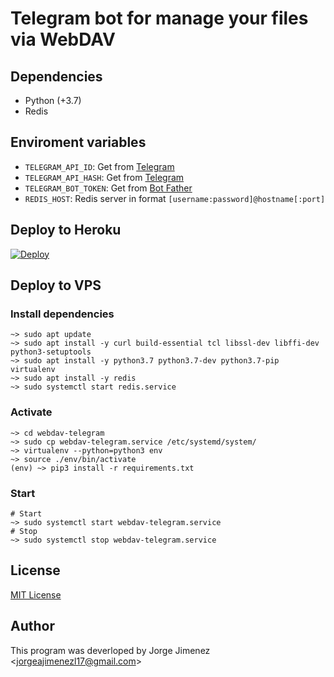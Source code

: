 # Telegram bot for manage your files via WebDAV

## Dependencies
+ Python (+3.7)
+ Redis

## Enviroment variables
- `TELEGRAM_API_ID`: Get from [Telegram](https://my.telegram.org)
- `TELEGRAM_API_HASH`: Get from [Telegram](https://my.telegram.org)
- `TELEGRAM_BOT_TOKEN`: Get from [Bot Father](https://t.me/BotFather)
- `REDIS_HOST`: Redis server in format `[username:password]@hostname[:port]`

## Deploy to Heroku
[![Deploy](https://www.herokucdn.com/deploy/button.svg)](https://heroku.com/deploy?template=https://github.com/jorgeajimenezl/webdav-telegram)

## Deploy to VPS

### Install dependencies
```shell
~> sudo apt update
~> sudo apt install -y curl build-essential tcl libssl-dev libffi-dev python3-setuptools
~> sudo apt install -y python3.7 python3.7-dev python3.7-pip virtualenv
~> sudo apt install -y redis
~> sudo systemctl start redis.service
```

### Activate
```shell
~> cd webdav-telegram
~> sudo cp webdav-telegram.service /etc/systemd/system/
~> virtualenv --python=python3 env
~> source ./env/bin/activate
(env) ~> pip3 install -r requirements.txt
```

### Start
```shell
# Start 
~> sudo systemctl start webdav-telegram.service
# Stop
~> sudo systemctl stop webdav-telegram.service
```

## License
[MIT License](./LICENSE)

## Author
This program was deverloped by Jorge Jimenez <<jorgeajimenezl17@gmail.com>>
